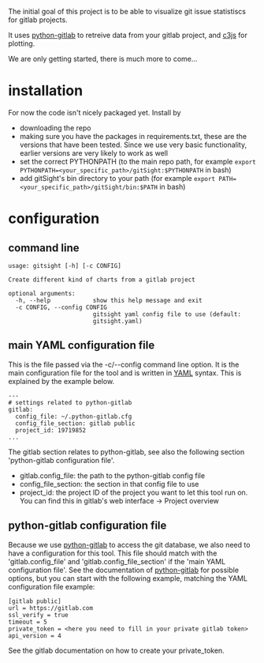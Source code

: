 The initial goal of this project is to be able to visualize git issue statistiscs for gitlab projects.

It uses [python-gitlab](https://github.com/python-gitlab/python-gitlab) to retreive data from your gitlab project, and [c3js](https://c3js.org/) for plotting.

We are only getting started, there is much more to come...

# installation

For now the code isn't nicely packaged yet. Install by 
- downloading the repo
- making sure you have the packages in requirements.txt, these are the versions that have been tested. Since we use very basic functionality, earlier versions are very likely to work as well
- set the correct PYTHONPATH (to the main repo path, for example `export PYTHONPATH=<your_specific_path>/gitSight:$PYTHONPATH` in bash)
- add gitSight's bin directory to your path (for example `export PATH=<your_specific_path>/gitSight/bin:$PATH` in bash)

# configuration

## command line

```
usage: gitsight [-h] [-c CONFIG]

Create different kind of charts from a gitlab project

optional arguments:
  -h, --help            show this help message and exit
  -c CONFIG, --config CONFIG
                        gitsight yaml config file to use (default:
                        gitsight.yaml)

```

## main YAML configuration file 

This is the file passed via the -c/--config command line option. It is the main configuration file for the tool and is written in [YAML](https://yaml.org/) syntax. This is explained by the example below.

```
---
# settings related to python-gitlab
gitlab:
  config_file: ~/.python-gitlab.cfg
  config_file_section: gitlab public
  project_id: 19719852
...
```

The gitlab section relates to python-gitlab, see also the following section 'python-gitlab configuration file'.
- gitlab.config_file: the path to the python-gitlab config file
- config_file_section: the section in that config file to use
- project_id: the project ID of the project you want to let this tool run on. You can find this in gitlab's web interface -> Project overview

## python-gitlab configuration file

Because we use [python-gitlab](https://github.com/python-gitlab/python-gitlab) to access the git database, we also need to have a configuration for this tool. This file should match with the 'gitlab.config_file' and 'gitlab.config_file_section' if the 'main YAML configuration file'. See the documentation of [python-gitlab](https://github.com/python-gitlab/python-gitlab) for possible options, but you can start with the following example, matching the YAML configuration file example:

```
[gitlab public]
url = https://gitlab.com
ssl_verify = true
timeout = 5
private_token = <here you need to fill in your private gitlab token>
api_version = 4
```

See the gitlab documentation on how to create your private_token.





